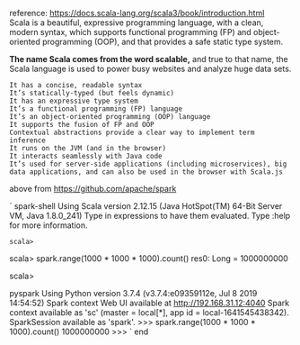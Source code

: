 reference: https://docs.scala-lang.org/scala3/book/introduction.html<br>
Scala is a beautiful, expressive programming language, with a clean,
 modern syntax, which supports functional programming (FP) 
 and object-oriented programming (OOP), and that provides a safe static type system. 
 
 **The name Scala comes from the word scalable,** 
 and true to that name, the Scala language is used to power busy websites and analyze huge data sets.
 ~~~~It’s a high-level programming language
 It has a concise, readable syntax
 It’s statically-typed (but feels dynamic)
 It has an expressive type system
 It’s a functional programming (FP) language
 It’s an object-oriented programming (OOP) language
 It supports the fusion of FP and OOP
 Contextual abstractions provide a clear way to implement term inference
 It runs on the JVM (and in the browser)
 It interacts seamlessly with Java code
 It’s used for server-side applications (including microservices), big data applications, and can also be used in the browser with Scala.js
~~~~

above from https://github.com/apache/spark

`
spark-shell
    Using Scala version 2.12.15 (Java HotSpot(TM) 64-Bit Server VM, Java 1.8.0_241)
    Type in expressions to have them evaluated.
    Type :help for more information.
    
    scala> 

   scala> spark.range(1000 * 1000 * 1000).count()
   res0: Long = 1000000000                                                         
   
   scala> 


 pyspark
    Using Python version 3.7.4 (v3.7.4:e09359112e, Jul  8 2019 14:54:52)
    Spark context Web UI available at http://192.168.31.12:4040
    Spark context available as 'sc' (master = local[*], app id = local-1641545438342).
    SparkSession available as 'spark'.
    >>> spark.range(1000 * 1000 * 1000).count()
    1000000000
    >>> 
` 
end 
